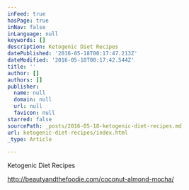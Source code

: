 ```yaml
---
inFeed: true
hasPage: true
inNav: false
inLanguage: null
keywords: []
description: Ketogenic Diet Recipes
datePublished: '2016-05-18T00:17:47.213Z'
dateModified: '2016-05-18T00:17:42.544Z'
title: ''
author: []
authors: []
publisher:
  name: null
  domain: null
  url: null
  favicon: null
starred: false
sourcePath: _posts/2016-05-18-ketogenic-diet-recipes.md
url: ketogenic-diet-recipes/index.html
_type: Article

---
```

Ketogenic Diet Recipes

http://beautyandthefoodie.com/coconut-almond-mocha/